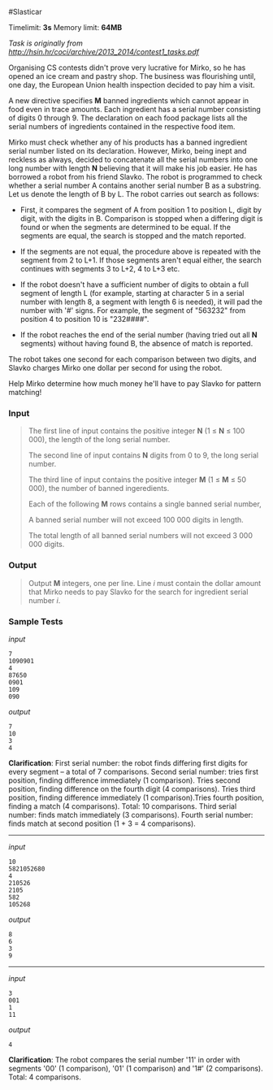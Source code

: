 #Slasticar

Timelimit: **3s** Memory limit: **64MB**

*Task is originally from http://hsin.hr/coci/archive/2013_2014/contest1_tasks.pdf*

Organising CS contests didn't prove very lucrative for Mirko, so he has
opened an ice cream and pastry shop. The business was flourishing until,
one day, the European Union health inspection decided to pay him a
visit.

A new directive specifies **M** banned ingredients which cannot appear
in food even in trace amounts. Each ingredient has a serial number
consisting of digits 0 through 9. The declaration on each food package
lists all the serial numbers of ingredients contained in the respective
food item.

Mirko must check whether any of his products has a banned ingredient
serial number listed on its declaration. However, Mirko, being inept and
reckless as always, decided to concatenate all the serial numbers into
one long number with length **N** believing that it will make his job
easier. He has borrowed a robot from his friend Slavko. The robot is
programmed to check whether a serial number A contains another serial
number B as a substring. Let us denote the length of B by L. The robot
carries out search as follows:

-   First, it compares the segment of A from position 1 to position L,
    digit by digit, with the digits in B. Comparison is stopped when a
    differing digit is found or when the segments are determined to be
    equal. If the segments are equal, the search is stopped and the
    match reported.

-   If the segments are not equal, the procedure above is repeated with
    the segment from 2 to L+1. If those segments aren't equal either,
    the search continues with segments 3 to L+2, 4 to L+3 etc.

-   If the robot doesn't have a sufficient number of digits to obtain a
    full segment of length L (for example, starting at character 5 in a
    serial number with length 8, a segment with length 6 is needed), it
    will pad the number with '\#' signs. For example, the segment of
    "563232" from position 4 to position 10 is "232\#\#\#\#".

-   If the robot reaches the end of the serial number (having tried out
    all **N** segments) without having found B, the absence of match is
    reported.

The robot takes one second for each comparison between two digits, and
Slavko charges Mirko one dollar per second for using the robot.

Help Mirko determine how much money he'll have to pay Slavko for pattern
matching!

### Input
> The first line of input contains the positive integer **N** (1 ≤ **N** ≤
> 100 000), the length of the long serial number.
>
> The second line of input contains **N** digits from 0 to 9, the long
> serial number.
>
> The third line of input contains the positive integer **M** (1 ≤ **M** ≤
> 50 000), the number of banned ingeredients.
>
> Each of the following **M** rows contains a single banned serial number,
>
> A banned serial number will not exceed 100 000 digits in length.
>
> The total length of all banned serial numbers will not exceed 3 000 000
> digits.

### Output
> Output **M** integers, one per line. Line *i* must contain the dollar
> amount that Mirko needs to pay Slavko for the search for ingredient
> serial number *i*.

### Sample Tests
_input_

```
7
1090901
4
87650
0901
109
090
```

_output_

```
7
10
3
4
```

**Clarification**: First serial number: the robot finds differing first digits for every segment – a total of 7 comparisons.
Second serial number: tries first position, finding difference immediately (1 comparison). Tries second position, finding difference on the fourth digit (4 comparisons). Tries third position, finding difference immediately (1 comparison).Tries fourth position, finding a match (4 comparisons). Total: 10 comparisons.
Third serial number: finds match immediately (3 comparisons).
Fourth serial number: finds match at second position (1 + 3 = 4 comparisons).

---


_input_

```
10
5821052680
4
210526
2105
582
105268
```

_output_

```
8
6
3
9
```

---

_input_

```
3
001
1
11
```

_output_
```
4
```

**Clarification**: The robot compares the serial number '11' in order with segments '00' (1
comparison), '01' (1 comparison) and '1\#' (2 comparisons). Total: 4
comparisons.